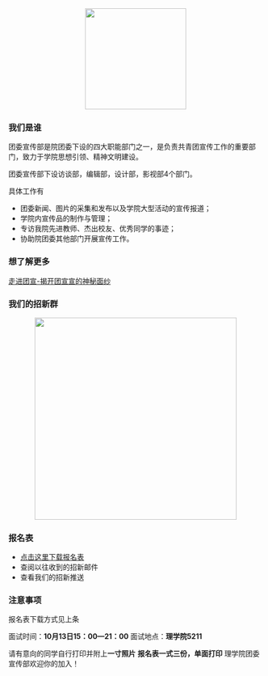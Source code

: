 <div align="center"><img width="auto" height="200" src="https://MeganGid.github.io/Welcome/logo.jpg"/></div>

### 我们是谁

团委宣传部是院团委下设的四大职能部门之一，是负责共青团宣传工作的重要部门，致力于学院思想引领、精神文明建设。

团委宣传部下设访谈部，编辑部，设计部，影视部4个部门。

具体工作有
- 团委新闻、图片的采集和发布以及学院大型活动的宣传报道；
- 学院内宣传品的制作与管理；
- 专访我院先进教师、杰出校友、优秀同学的事迹；
- 协助院团委其他部门开展宣传工作。

### 想了解更多

[走进团宣-揭开团宣宣的神秘面纱](https://mp.weixin.qq.com/s/aj2sJo273P0qGkKzBlNL3g)

### 我们的招新群

<div align="center"><img width="400" height="auto" src="https://MeganGid.github.io/Welcome/微信图片_20191013124337.jpg"/></div>

### 报名表

 - [点击这里下载报名表](https://raw.githubusercontent.com/MeganGid/Welcome/master/%E5%8C%97%E4%BA%AC%E4%BA%A4%E9%80%9A%E5%A4%A7%E5%AD%A6%E7%90%86%E5%AD%A6%E9%99%A2%E5%9B%A2%E5%A7%94%E8%81%8C%E8%83%BD%E9%83%A8%E9%97%A8%E5%B9%B2%E4%BA%8B%E7%94%B3%E8%AF%B7%E8%A1%A8.docx "报名表")
 - 查阅以往收到的招新邮件
 - 查看我们的招新推送

### 注意事项

报名表下载方式见上条

面试时间：**10月13日15：00—21：00**
面试地点：**理学院5211**

请有意向的同学自行打印并附上**一寸照片**
**报名表一式三份，单面打印**
理学院团委宣传部欢迎你的加入！
